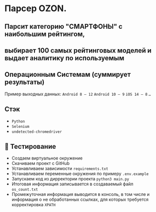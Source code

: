 # Парсер OZON. 
## Парсит категорию "СМАРТФОНЫ" с наибольшим рейтингом,
## выбирает 100 самых рейтинговых моделей и выдает аналитику по используемым
## Операционным Системам (суммирует результаты)

 Пример выходных данных:
`Android 8 — 12`
`Android 10 — 9`
`iOS 14 — 8`
`…`  

## Стэк

* `Python` 
* `Selenium`
* `undetected-chromedriver`


## 🚀 Тестирование

* Создаем виртуальное окружение
* Скачиваем проект с GitHub
* Устанавливаем зависимости `requirements.txt`
* Устанавливаем переменные окружения по примеру `.env.example`
* Запускаем код из дирректории проекта  `python3 main.py`
* Итоговая информация записывается в создаваемый файл `os_count.txt`
* Промежуточная информация выводится в консоль, в том числе и информация о не
  обработанных ссылках, для которых требуется корректировка `XPATH`


